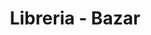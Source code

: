 ---
title: "Libreria - Bazar"
url: /ciudad-satelite/libreria-bazar-calle-25-b/
shop: material de oficina
---
